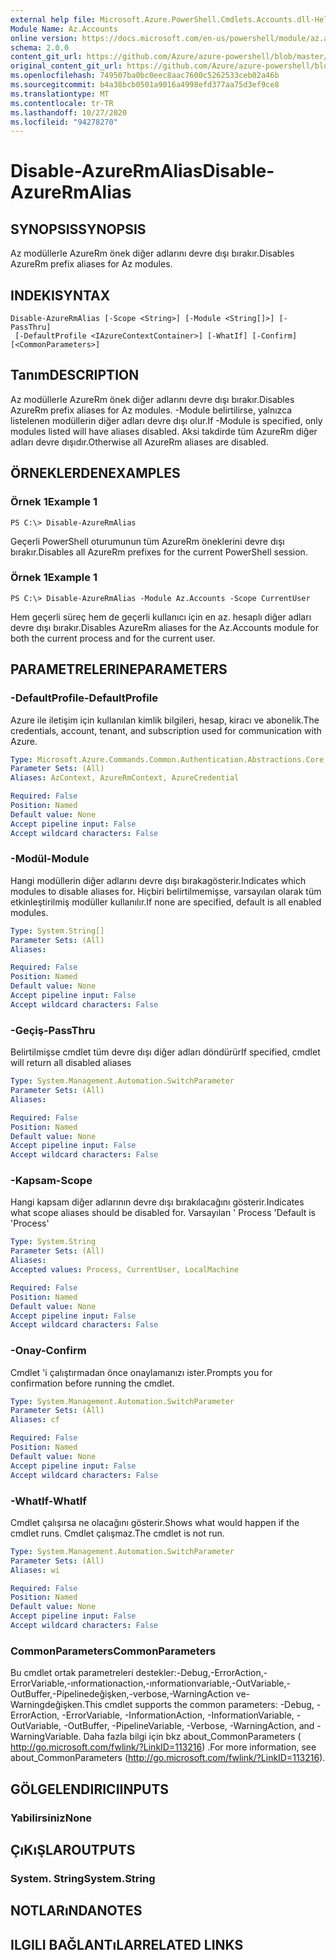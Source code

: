 ```yaml
---
external help file: Microsoft.Azure.PowerShell.Cmdlets.Accounts.dll-Help.xml
Module Name: Az.Accounts
online version: https://docs.microsoft.com/en-us/powershell/module/az.accounts/disable-azurermalias
schema: 2.0.0
content_git_url: https://github.com/Azure/azure-powershell/blob/master/src/Accounts/Accounts/help/Disable-AzureRmAlias.md
original_content_git_url: https://github.com/Azure/azure-powershell/blob/master/src/Accounts/Accounts/help/Disable-AzureRmAlias.md
ms.openlocfilehash: 749507ba0bc0eec8aac7600c5262533ceb02a46b
ms.sourcegitcommit: b4a38bcb0501a9016a4998efd377aa75d3ef9ce8
ms.translationtype: MT
ms.contentlocale: tr-TR
ms.lasthandoff: 10/27/2020
ms.locfileid: "94278270"
---
```

# <span data-ttu-id="be7e7-101">Disable-AzureRmAlias</span><span class="sxs-lookup"><span data-stu-id="be7e7-101">Disable-AzureRmAlias</span></span>

## <span data-ttu-id="be7e7-102">SYNOPSIS</span><span class="sxs-lookup"><span data-stu-id="be7e7-102">SYNOPSIS</span></span>
<span data-ttu-id="be7e7-103">Az modüllerle AzureRm önek diğer adlarını devre dışı bırakır.</span><span class="sxs-lookup"><span data-stu-id="be7e7-103">Disables AzureRm prefix aliases for Az modules.</span></span>

## <span data-ttu-id="be7e7-104">INDEKI</span><span class="sxs-lookup"><span data-stu-id="be7e7-104">SYNTAX</span></span>

```
Disable-AzureRmAlias [-Scope <String>] [-Module <String[]>] [-PassThru]
 [-DefaultProfile <IAzureContextContainer>] [-WhatIf] [-Confirm] [<CommonParameters>]
```

## <span data-ttu-id="be7e7-105">Tanım</span><span class="sxs-lookup"><span data-stu-id="be7e7-105">DESCRIPTION</span></span>
<span data-ttu-id="be7e7-106">Az modüllerle AzureRm önek diğer adlarını devre dışı bırakır.</span><span class="sxs-lookup"><span data-stu-id="be7e7-106">Disables AzureRm prefix aliases for Az modules.</span></span> <span data-ttu-id="be7e7-107">-Module belirtilirse, yalnızca listelenen modüllerin diğer adları devre dışı olur.</span><span class="sxs-lookup"><span data-stu-id="be7e7-107">If -Module is specified, only modules listed will have aliases disabled.</span></span> <span data-ttu-id="be7e7-108">Aksi takdirde tüm AzureRm diğer adları devre dışıdır.</span><span class="sxs-lookup"><span data-stu-id="be7e7-108">Otherwise all AzureRm aliases are disabled.</span></span>

## <span data-ttu-id="be7e7-109">ÖRNEKLERDEN</span><span class="sxs-lookup"><span data-stu-id="be7e7-109">EXAMPLES</span></span>

### <span data-ttu-id="be7e7-110">Örnek 1</span><span class="sxs-lookup"><span data-stu-id="be7e7-110">Example 1</span></span>
```
PS C:\> Disable-AzureRmAlias
```

<span data-ttu-id="be7e7-111">Geçerli PowerShell oturumunun tüm AzureRm öneklerini devre dışı bırakır.</span><span class="sxs-lookup"><span data-stu-id="be7e7-111">Disables all AzureRm prefixes for the current PowerShell session.</span></span>

### <span data-ttu-id="be7e7-112">Örnek 1</span><span class="sxs-lookup"><span data-stu-id="be7e7-112">Example 1</span></span>
```
PS C:\> Disable-AzureRmAlias -Module Az.Accounts -Scope CurrentUser
```

<span data-ttu-id="be7e7-113">Hem geçerli süreç hem de geçerli kullanıcı için en az. hesaplı diğer adları devre dışı bırakır.</span><span class="sxs-lookup"><span data-stu-id="be7e7-113">Disables AzureRm aliases for the Az.Accounts module for both the current process and for the current user.</span></span>

## <span data-ttu-id="be7e7-114">PARAMETRELERINE</span><span class="sxs-lookup"><span data-stu-id="be7e7-114">PARAMETERS</span></span>

### <span data-ttu-id="be7e7-115">-DefaultProfile</span><span class="sxs-lookup"><span data-stu-id="be7e7-115">-DefaultProfile</span></span>
<span data-ttu-id="be7e7-116">Azure ile iletişim için kullanılan kimlik bilgileri, hesap, kiracı ve abonelik.</span><span class="sxs-lookup"><span data-stu-id="be7e7-116">The credentials, account, tenant, and subscription used for communication with Azure.</span></span>

```yaml
Type: Microsoft.Azure.Commands.Common.Authentication.Abstractions.Core.IAzureContextContainer
Parameter Sets: (All)
Aliases: AzContext, AzureRmContext, AzureCredential

Required: False
Position: Named
Default value: None
Accept pipeline input: False
Accept wildcard characters: False
```

### <span data-ttu-id="be7e7-117">-Modül</span><span class="sxs-lookup"><span data-stu-id="be7e7-117">-Module</span></span>
<span data-ttu-id="be7e7-118">Hangi modüllerin diğer adlarını devre dışı bırakagösterir.</span><span class="sxs-lookup"><span data-stu-id="be7e7-118">Indicates which modules to disable aliases for.</span></span>
<span data-ttu-id="be7e7-119">Hiçbiri belirtilmemişse, varsayılan olarak tüm etkinleştirilmiş modüller kullanılır.</span><span class="sxs-lookup"><span data-stu-id="be7e7-119">If none are specified, default is all enabled modules.</span></span>

```yaml
Type: System.String[]
Parameter Sets: (All)
Aliases:

Required: False
Position: Named
Default value: None
Accept pipeline input: False
Accept wildcard characters: False
```

### <span data-ttu-id="be7e7-120">-Geçiş</span><span class="sxs-lookup"><span data-stu-id="be7e7-120">-PassThru</span></span>
<span data-ttu-id="be7e7-121">Belirtilmişse cmdlet tüm devre dışı diğer adları döndürür</span><span class="sxs-lookup"><span data-stu-id="be7e7-121">If specified, cmdlet will return all disabled aliases</span></span>

```yaml
Type: System.Management.Automation.SwitchParameter
Parameter Sets: (All)
Aliases:

Required: False
Position: Named
Default value: None
Accept pipeline input: False
Accept wildcard characters: False
```

### <span data-ttu-id="be7e7-122">-Kapsam</span><span class="sxs-lookup"><span data-stu-id="be7e7-122">-Scope</span></span>
<span data-ttu-id="be7e7-123">Hangi kapsam diğer adlarının devre dışı bırakılacağını gösterir.</span><span class="sxs-lookup"><span data-stu-id="be7e7-123">Indicates what scope aliases should be disabled for.</span></span> <span data-ttu-id="be7e7-124">Varsayılan ' Process '</span><span class="sxs-lookup"><span data-stu-id="be7e7-124">Default is 'Process'</span></span>

```yaml
Type: System.String
Parameter Sets: (All)
Aliases:
Accepted values: Process, CurrentUser, LocalMachine

Required: False
Position: Named
Default value: None
Accept pipeline input: False
Accept wildcard characters: False
```

### <span data-ttu-id="be7e7-125">-Onay</span><span class="sxs-lookup"><span data-stu-id="be7e7-125">-Confirm</span></span>
<span data-ttu-id="be7e7-126">Cmdlet 'i çalıştırmadan önce onaylamanızı ister.</span><span class="sxs-lookup"><span data-stu-id="be7e7-126">Prompts you for confirmation before running the cmdlet.</span></span>

```yaml
Type: System.Management.Automation.SwitchParameter
Parameter Sets: (All)
Aliases: cf

Required: False
Position: Named
Default value: None
Accept pipeline input: False
Accept wildcard characters: False
```

### <span data-ttu-id="be7e7-127">-WhatIf</span><span class="sxs-lookup"><span data-stu-id="be7e7-127">-WhatIf</span></span>
<span data-ttu-id="be7e7-128">Cmdlet çalışırsa ne olacağını gösterir.</span><span class="sxs-lookup"><span data-stu-id="be7e7-128">Shows what would happen if the cmdlet runs.</span></span>
<span data-ttu-id="be7e7-129">Cmdlet çalışmaz.</span><span class="sxs-lookup"><span data-stu-id="be7e7-129">The cmdlet is not run.</span></span>

```yaml
Type: System.Management.Automation.SwitchParameter
Parameter Sets: (All)
Aliases: wi

Required: False
Position: Named
Default value: None
Accept pipeline input: False
Accept wildcard characters: False
```

### <span data-ttu-id="be7e7-130">CommonParameters</span><span class="sxs-lookup"><span data-stu-id="be7e7-130">CommonParameters</span></span>
<span data-ttu-id="be7e7-131">Bu cmdlet ortak parametreleri destekler:-Debug,-ErrorAction,-ErrorVariable,-ınformationaction,-ınformationvariable,-OutVariable,-OutBuffer,-Pipelinedeğişken,-verbose,-WarningAction ve-Warningdeğişken.</span><span class="sxs-lookup"><span data-stu-id="be7e7-131">This cmdlet supports the common parameters: -Debug, -ErrorAction, -ErrorVariable, -InformationAction, -InformationVariable, -OutVariable, -OutBuffer, -PipelineVariable, -Verbose, -WarningAction, and -WarningVariable.</span></span> <span data-ttu-id="be7e7-132">Daha fazla bilgi için bkz about_CommonParameters ( http://go.microsoft.com/fwlink/?LinkID=113216) .</span><span class="sxs-lookup"><span data-stu-id="be7e7-132">For more information, see about_CommonParameters (http://go.microsoft.com/fwlink/?LinkID=113216).</span></span>

## <span data-ttu-id="be7e7-133">GÖLGELENDIRICI</span><span class="sxs-lookup"><span data-stu-id="be7e7-133">INPUTS</span></span>

### <span data-ttu-id="be7e7-134">Yabilirsiniz</span><span class="sxs-lookup"><span data-stu-id="be7e7-134">None</span></span>

## <span data-ttu-id="be7e7-135">ÇıKıŞLAR</span><span class="sxs-lookup"><span data-stu-id="be7e7-135">OUTPUTS</span></span>

### <span data-ttu-id="be7e7-136">System. String</span><span class="sxs-lookup"><span data-stu-id="be7e7-136">System.String</span></span>

## <span data-ttu-id="be7e7-137">NOTLARıNDA</span><span class="sxs-lookup"><span data-stu-id="be7e7-137">NOTES</span></span>

## <span data-ttu-id="be7e7-138">ILGILI BAĞLANTıLAR</span><span class="sxs-lookup"><span data-stu-id="be7e7-138">RELATED LINKS</span></span>
